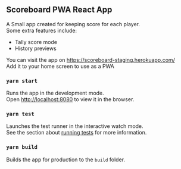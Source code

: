 ## Scoreboard PWA React App

A Small app created for keeping score for each player.<br>
Some extra features include:

- Tally score mode
- History previews

You can visit the app on https://scoreboard-staging.herokuapp.com/<br>
Add it to your home screen to use as a PWA

### `yarn start`

Runs the app in the development mode.<br />
Open [http://localhost:8080](http://localhost:8080) to view it in the browser.

### `yarn test`

Launches the test runner in the interactive watch mode.<br />
See the section about [running tests](https://facebook.github.io/create-react-app/docs/running-tests) for more information.

### `yarn build`

Builds the app for production to the `build` folder.<br />

